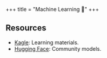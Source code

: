 +++
title = "Machine Learning 🤖"
+++

## Resources
* [Kagle](https://www.kaggle.com): Learning materials.
* [Hugging Face](https://huggingface.co): Community models.